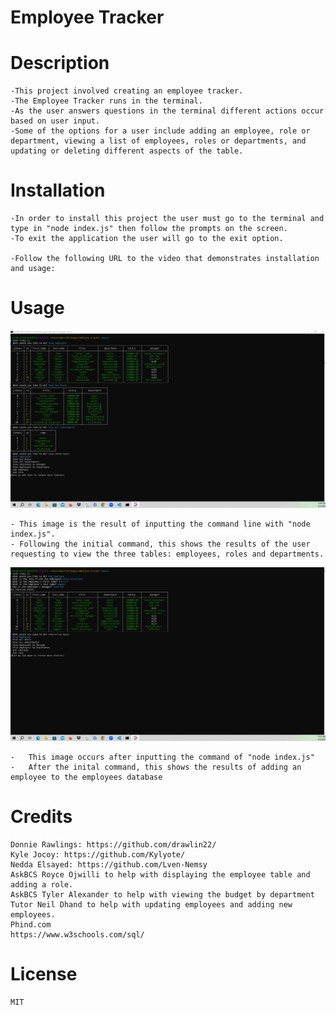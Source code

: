 # Employee Tracker

# Description
    -This project involved creating an employee tracker.
    -The Employee Tracker runs in the terminal.
    -As the user answers questions in the terminal different actions occur based on user input.
    -Some of the options for a user include adding an employee, role or department, viewing a list of employees, roles or departments, and updating or deleting different aspects of the table.
       
    
# Installation
    -In order to install this project the user must go to the terminal and type in "node index.js" then follow the prompts on the screen.
    -To exit the application the user will go to the exit option.

    -Follow the following URL to the video that demonstrates installation and usage: 
    
    
# Usage
    

<img src="./images/command-line-view-tables.png" alt="Command line view of viewing the three tables: employees, roles and departments" width="600px" />
   
    - This image is the result of inputting the command line with "node index.js".
    - Following the initial command, this shows the results of the user requesting to view the three tables: employees, roles and departments.

<img src="./images/command-line-add-employee.png" alt="Command line view of adding an employee and the results of the table" width="600px" />   
    
    -   This image occurs after inputting the command of "node index.js"
    -   After the inital command, this shows the results of adding an employee to the employees database 

# Credits
    Donnie Rawlings: https://github.com/drawlin22/
    Kyle Jocoy: https://github.com/Kylyote/
    Nedda Elsayed: https://github.com/Lven-Nemsy
    AskBCS Royce Ojwilli to help with displaying the employee table and adding a role.
    AskBCS Tyler Alexander to help with viewing the budget by department
    Tutor Neil Dhand to help with updating employees and adding new employees.
    Phind.com
    https://www.w3schools.com/sql/

      
# License
    MIT

